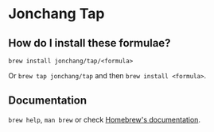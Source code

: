 # Jonchang Tap

## How do I install these formulae?
`brew install jonchang/tap/<formula>`

Or `brew tap jonchang/tap` and then `brew install <formula>`.

## Documentation
`brew help`, `man brew` or check [Homebrew's documentation](https://docs.brew.sh).
